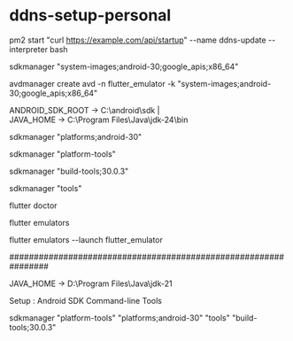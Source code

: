 # ddns-setup-personal


pm2 start "curl https://example.com/api/startup" --name ddns-update --interpreter bash


sdkmanager "system-images;android-30;google_apis;x86_64"

avdmanager create avd -n flutter_emulator -k "system-images;android-30;google_apis;x86_64"

ANDROID_SDK_ROOT  -> C:\android\sdk    |   
JAVA_HOME -> C:\Program Files\Java\jdk-24\bin

sdkmanager "platforms;android-30"

sdkmanager "platform-tools"

sdkmanager "build-tools;30.0.3"

sdkmanager "tools"

flutter doctor

flutter emulators

flutter emulators --launch flutter_emulator

################################################################

JAVA_HOME  -> D:\Program Files\Java\jdk-21

Setup : Android SDK Command-line Tools

sdkmanager "platform-tools" "platforms;android-30" "tools" "build-tools;30.0.3"


